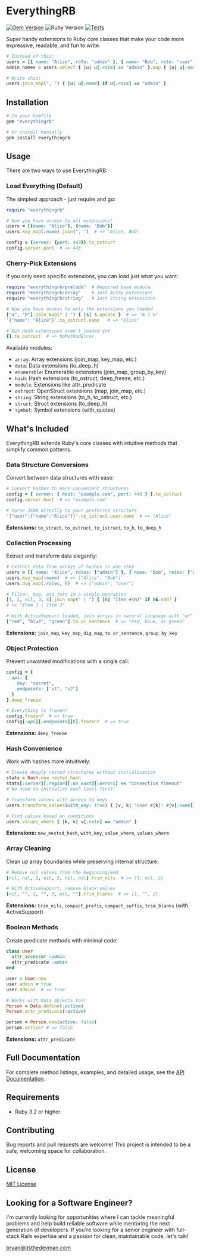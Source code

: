 # EverythingRB

[![Gem Version](https://badge.fury.io/rb/everythingrb.svg)](https://badge.fury.io/rb/everythingrb)
![Ruby Version](https://img.shields.io/badge/ruby-3.3.7-ruby)
[![Tests](https://github.com/itsthedevman/everythingrb/actions/workflows/main.yml/badge.svg)](https://github.com/everythingrb/sortsmith/actions/workflows/main.yml)

Super handy extensions to Ruby core classes that make your code more expressive, readable, and fun to write.

```ruby
# Instead of this:
users = [{ name: "Alice", role: "admin" }, { name: "Bob", role: "user" }]
admin_names = users.select { |u| u[:role] == "admin" }.map { |u| u[:name] }.join(", ")

# Write this:
users.join_map(", ") { |u| u[:name] if u[:role] == "admin" }
```

## Installation

```ruby
# In your Gemfile
gem "everythingrb"

# Or install manually
gem install everythingrb
```

## Usage

There are two ways to use EverythingRB:

### Load Everything (Default)

The simplest approach - just require and go:

```ruby
require "everythingrb"

# Now you have access to all extensions!
users = [{name: "Alice"}, {name: "Bob"}]
users.key_map(:name).join(", ")  # => "Alice, Bob"

config = {server: {port: 443}}.to_ostruct
config.server.port  # => 443
```

### Cherry-Pick Extensions

If you only need specific extensions, you can load just what you want:

```ruby
require "everythingrb/prelude"  # Required base module
require "everythingrb/array"    # Just Array extensions
require "everythingrb/string"   # Just String extensions

# Now you have access to only the extensions you loaded
["a", "b"].join_map(" | ") { |s| s.upcase }  # => "A | B"
'{"name": "Alice"}'.to_ostruct.name   # => "Alice"

# But Hash extensions aren't loaded yet
{}.to_ostruct  # => NoMethodError
```

Available modules:
- `array`: Array extensions (join_map, key_map, etc.)
- `data`: Data extensions (to_deep_h)
- `enumerable`: Enumerable extensions (join_map, group_by_key)
- `hash`: Hash extensions (to_ostruct, deep_freeze, etc.)
- `module`: Extensions like attr_predicate
- `ostruct`: OpenStruct extensions (map, join_map, etc.)
- `string`: String extensions (to_h, to_ostruct, etc.)
- `struct`: Struct extensions (to_deep_h)
- `symbol`: Symbol extensions (with_quotes)

## What's Included

EverythingRB extends Ruby's core classes with intuitive methods that simplify common patterns.

### Data Structure Conversions

Convert between data structures with ease:

```ruby
# Convert hashes to more convenient structures
config = { server: { host: "example.com", port: 443 } }.to_ostruct
config.server.host  # => "example.com"

# Parse JSON directly to your preferred structure
'{"user":{"name":"Alice"}}'.to_istruct.user.name  # => "Alice"
```

**Extensions:** `to_struct`, `to_ostruct`, `to_istruct`, `to_h`, `to_deep_h`

### Collection Processing

Extract and transform data elegantly:

```ruby
# Extract data from arrays of hashes in one step
users = [{ name: "Alice", roles: ["admin"] }, { name: "Bob", roles: ["user"] }]
users.key_map(:name)  # => ["Alice", "Bob"]
users.dig_map(:roles, 0)  # => ["admin", "user"]

# Filter, map, and join in a single operation
[1, 2, nil, 3, 4].join_map(" | ") { |n| "Item #{n}" if n&.odd? }
# => "Item 1 | Item 3"

# With ActiveSupport loaded, join arrays in natural language with "or"
["red", "blue", "green"].to_or_sentence  # => "red, blue, or green"
```

**Extensions:** `join_map`, `key_map`, `dig_map`, `to_or_sentence`, `group_by_key`

### Object Protection

Prevent unwanted modifications with a single call:

```ruby
config = {
  api: {
    key: "secret",
    endpoints: ["v1", "v2"]
  }
}.deep_freeze

# Everything is frozen!
config.frozen?  # => true
config[:api][:endpoints][0].frozen?  # => true
```

**Extensions:** `deep_freeze`

### Hash Convenience

Work with hashes more intuitively:

```ruby
# Create deeply nested structures without initialization
stats = Hash.new_nested_hash
stats[:server][:region][:us_east][:errors] << "Connection timeout"
# No need to initialize each level first!

# Transform values with access to keys
users.transform_values(with_key: true) { |v, k| "User #{k}: #{v[:name]}" }

# Find values based on conditions
users.values_where { |k, v| v[:role] == "admin" }
```

**Extensions:** `new_nested_hash`, `with_key`, `value_where`, `values_where`

### Array Cleaning

Clean up array boundaries while preserving internal structure:

```ruby
# Remove nil values from the beginning/end
[nil, nil, 1, nil, 2, nil, nil].trim_nils  # => [1, nil, 2]

# With ActiveSupport, remove blank values
[nil, "", 1, "", 2, nil, ""].trim_blanks  # => [1, "", 2]
```

**Extensions:** `trim_nils`, `compact_prefix`, `compact_suffix`, `trim_blanks` (with ActiveSupport)

### Boolean Methods

Create predicate methods with minimal code:

```ruby
class User
  attr_accessor :admin
  attr_predicate :admin
end

user = User.new
user.admin = true
user.admin?  # => true

# Works with Data objects too!
Person = Data.define(:active)
Person.attr_predicate(:active)

person = Person.new(active: false)
person.active? # => false
```

**Extensions:** `attr_predicate`

## Full Documentation

For complete method listings, examples, and detailed usage, see the [API Documentation](https://itsthedevman.com/docs/everythingrb).

## Requirements

- Ruby 3.2 or higher

## Contributing

Bug reports and pull requests are welcome! This project is intended to be a safe, welcoming space for collaboration.

## License

[MIT License](LICENSE.txt)

## Looking for a Software Engineer?

I'm currently looking for opportunities where I can tackle meaningful problems and help build reliable software while mentoring the next generation of developers. If you're looking for a senior engineer with full-stack Rails expertise and a passion for clean, maintainable code, let's talk!

[bryan@itsthedevman.com](mailto:bryan@itsthedevman.com)
